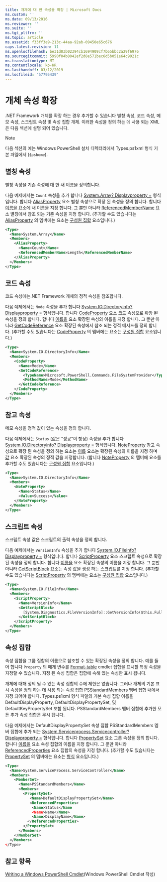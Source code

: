 ```yaml
---
title: 개체에 대 한 속성을 확장 | Microsoft Docs
ms.custom: ''
ms.date: 09/13/2016
ms.reviewer: ''
ms.suite: ''
ms.tgt_pltfrm: ''
ms.topic: article
ms.assetid: f33ff3e9-213c-44aa-92ab-09450e65c676
caps.latest.revision: 11
ms.openlocfilehash: be31d03b02394cb1694909cf7b65bbc2a29f6976
ms.sourcegitcommit: 5990f04b8042ef2d8e571bec6d5b051e64c9921c
ms.translationtype: MT
ms.contentlocale: ko-KR
ms.lasthandoff: 03/12/2019
ms.locfileid: "57795439"
---
```

# <a name="extending-properties-for-objects"></a>개체 속성 확장

.NET Framework 개체를 확장 하는 경우 추가할 수 있습니다 별칭 속성, 코드 속성, 메모 속성, 스크립트 속성 및 속성 집합 개체. 이러한 속성을 정의 하는 데 사용 되는 XML은 다음 섹션에 설명 되어 있습니다.

> [!NOTE]
> 다음 섹션의 예는 Windows PowerShell 설치 디렉터리에서 Types.ps1xml 형식 기본 파일에서 (`$pshome`).

## <a name="alias-properties"></a>별칭 속성

별칭 속성을 기존 속성에 대 한 새 이름을 정의합니다.

다음 예제에서는 `Count` 속성을 추가 합니다 [System.Array? Displayproperty =](/dotnet/api/System.Array) 형식입니다. 합니다 [AliasProperty](http://msdn.microsoft.com/en-us/b140038c-807a-4bb9-beca-332491cda1b1) 요소 별칭 속성으로 확장 된 속성을 정의 합니다. 합니다 [이름을](http://msdn.microsoft.com/en-us/b58e9d21-c8c9-49a5-909e-9c1cfc64f873) 요소에 새 이름을 지정 합니다. 그 뿐만 아니라 [ReferencedMemberName](http://msdn.microsoft.com/en-us/0c5db6cc-9033-4d48-88a7-76b962882f7a) 요소 별칭에서 참조 되는 기존 속성을 지정 합니다. (추가할 수도 있습니다는 [AliasProperty](http://msdn.microsoft.com/en-us/d6647953-94ad-4b0b-af2e-4dda6952dee1) 의 멤버에는 요소는 [구성원 집합](http://msdn.microsoft.com/en-us/46a50fb5-e150-4c03-8584-e1b53e4d49e3) 요소입니다.)

```xml
<Type>
  <Name>System.Array</Name>
  <Members>
    <AliasProperty>
      <Name>Count</Name>
      <ReferencedMemberName>Length</ReferencedMemberName>
    </AliasProperty>
  </Members>
</Type>
```

## <a name="code-properties"></a>코드 속성

코드 속성에는.NET Framework 개체의 정적 속성을 참조합니다.

다음 예제에서는 `Node` 속성을 추가 합니다 [System.IO.Directoryinfo? Displayproperty =](/dotnet/api/System.IO.DirectoryInfo) 형식입니다. 합니다 [CodeProperty](http://msdn.microsoft.com/en-us/59bc4d18-41eb-4c0d-8ad3-bbfa5dc488db) 요소 코드 속성으로 확장 된 속성을 정의 합니다. 합니다 [이름을](http://msdn.microsoft.com/en-us/b58e9d21-c8c9-49a5-909e-9c1cfc64f873) 요소 확장된 속성의 이름을 지정 합니다. 그 뿐만 아니라 [GetCodeReference](http://msdn.microsoft.com/en-us/62af34f5-cc22-42c0-9e0c-3bd0f5c1a4a0) 요소 확장된 속성에서 참조 되는 정적 메서드를 정의 합니다. (추가할 수도 있습니다는 [CodeProperty](http://msdn.microsoft.com/en-us/59bc4d18-41eb-4c0d-8ad3-bbfa5dc488db) 의 멤버에는 요소는 [구성원 집합](http://msdn.microsoft.com/en-us/46a50fb5-e150-4c03-8584-e1b53e4d49e3) 요소입니다.)

```xml
<Type>
  <Name>System.IO.DirectoryInfo</Name>
  <Members>
    <CodeProperty>
      <Name>Mode</Name>
      <GetCodeReference>
        <TypeName>Microsoft.PowerShell.Commands.FileSystemProvider</TypeName>
        <MethodName>Mode</MethodName>
      </GetCodeReference>
    </CodeProperty>
  </Members>
</Type>
```

## <a name="note-properties"></a>참고 속성

메모 속성을 정적 값이 있는 속성을 정의 합니다.

다음 예제에서는 `Status` (값은 "성공"이 항상) 속성을 추가 합니다 [System.IO.Directoryinfo? Displayproperty =](/dotnet/api/System.IO.DirectoryInfo) 형식입니다. [NoteProperty](http://msdn.microsoft.com/en-us/331e6c50-d703-43f0-89bc-ca9fb97800eb) 참고 속성으로 확장 된 속성을 정의 하는 요소는 [이름](http://msdn.microsoft.com/en-us/b58e9d21-c8c9-49a5-909e-9c1cfc64f873) 요소는 확장된 속성의 이름을 지정 하며 [값](http://msdn.microsoft.com/en-us/f3c77546-b98e-4c4e-bbe0-6dfd06696d1c) 요소 확장된 속성의 정적 값을 지정합니다. (합니다 [NoteProperty](http://msdn.microsoft.com/en-us/331e6c50-d703-43f0-89bc-ca9fb97800eb) 의 멤버에 요소를 추가할 수도 있습니다는 [구성원 집합](http://msdn.microsoft.com/en-us/46a50fb5-e150-4c03-8584-e1b53e4d49e3) 요소입니다.)

```xml
<Type>
  <Name>System.IO.DirectoryInfo</Name>
  <Members>
    <NoteProperty>
      <Name>Status</Name>
      <Value>Success</Value>
    </NoteProperty>
  </Members>
</Type>
```

## <a name="script-properties"></a>스크립트 속성

스크립트 속성 값은 스크립트의 출력 속성을 정의 합니다.

다음 예제에서는 `VersionInfo` 속성을 추가 합니다 [System.IO.Fileinfo? Displayproperty =](/dotnet/api/System.IO.FileInfo) 형식입니다. 합니다 [ScriptProperty](http://msdn.microsoft.com/en-us/858a4247-676b-4cc9-9f3e-057109aad350) 요소 스크립트 속성으로 확장 된 속성을 정의 합니다. 합니다 [이름을](http://msdn.microsoft.com/en-us/b58e9d21-c8c9-49a5-909e-9c1cfc64f873) 요소 확장된 속성의 이름을 지정 합니다. 그 뿐만 아니라 [GetScriptBlock](http://msdn.microsoft.com/en-us/f3c77546-b98e-4c4e-bbe0-6dfd06696d1c) 요소는 속성 값을 생성 하는 스크립트를 지정 합니다. (추가할 수도 있습니다는 [ScriptProperty](http://msdn.microsoft.com/en-us/858a4247-676b-4cc9-9f3e-057109aad350) 의 멤버에는 요소는 [구성원 집합](http://msdn.microsoft.com/en-us/46a50fb5-e150-4c03-8584-e1b53e4d49e3) 요소입니다.)

```xml
<Type>
  <Name>System.IO.FileInfo</Name>
  <Members>
    <ScriptProperty>
      <Name>VersionInfo</Name>
      <GetScriptBlock>
        [System.Diagnostics.FileVersionInfo]::GetVersionInfo($this.FullName)
      </GetScriptBlock>
    </ScriptProperty>
  </Members>
</Type>
```

## <a name="property-sets"></a>속성 집합

속성 집합을 그룹 집합의 이름으로 참조할 수 있는 확장된 속성을 정의 합니다. 예를 들어 합니다 `Property` 의 매개 변수를 [Format-table](/powershell/module/Microsoft.PowerShell.Utility/Format-Table) cmdlet 집합을 표시할 특정 속성을 지정할 수 있습니다. 지정 된 속성 집합은 집합에 속해 있는 속성만 표시 됩니다.

개체에 대해 정의 될 수 있는 속성 집합의 수에 제한은 없습니다. 그러나 개체의 기본 표시 속성을 정의 하는 데 사용 되는 속성 집합 PSStandardMembers 멤버 집합 내에서 지정 되어야 합니다. Types.ps1xml 형식 파일의 기본 속성 집합 이름을 DefaultDisplayProperty, DefaultDisplayPropertySet, 및 DefaultKeyPropertySet 포함 됩니다. PSStandardMembers 멤버 집합에 추가한 모든 추가 속성 집합은 무시 됩니다.

다음 예제에서는 DefaultDisplayPropertySet 속성 집합 PSStandardMembers 멤버 집합에 추가 되는 [System.Serviceprocess.Servicecontroller? Displayproperty =](/dotnet/api/System.ServiceProcess.ServiceController) 형식입니다. 합니다 [PropertySet](http://msdn.microsoft.com/en-us/14cdc234-796e-4857-9b51-bdbaa1412188) 요소 그룹 속성을 정의 합니다. 합니다 [이름을](http://msdn.microsoft.com/en-us/b58e9d21-c8c9-49a5-909e-9c1cfc64f873) 요소 속성 집합의 이름을 지정 합니다. 그 뿐만 아니라 [ReferencedProperties](http://msdn.microsoft.com/en-us/5e620423-8679-4fbf-b6db-9f79288e4786) 요소 집합의 속성을 지정 합니다. (추가할 수도 있습니다는 [PropertySet](http://msdn.microsoft.com/en-us/14cdc234-796e-4857-9b51-bdbaa1412188) 의 멤버에는 요소는 [형식](http://msdn.microsoft.com/en-us/e5dbd353-d6b2-40a1-92b6-6f1fea744ebe) 요소입니다.)

```xml
<Type>
  <Name>System.ServiceProcess.ServiceController</Name>
  <Members>
    <MemberSet>
      <Name>PSStandardMembers</Name>
      <Members>
        <PropertySet>
           <Name>DefaultDisplayPropertySet</Name>
           <ReferencedProperties>
            <Name>Status</Name
            <Name>Name</Name>
            <Name>DisplayName</Name>
          </ReferencedProperties>
        </PropertySet>
      </Members>
    </MemberSet>
  </Members>
</Type>
```

## <a name="see-also"></a>참고 항목

[Writing a Windows PowerShell Cmdlet](./writing-a-windows-powershell-cmdlet.md)(Windows PowerShell Cmdlet 작성)
